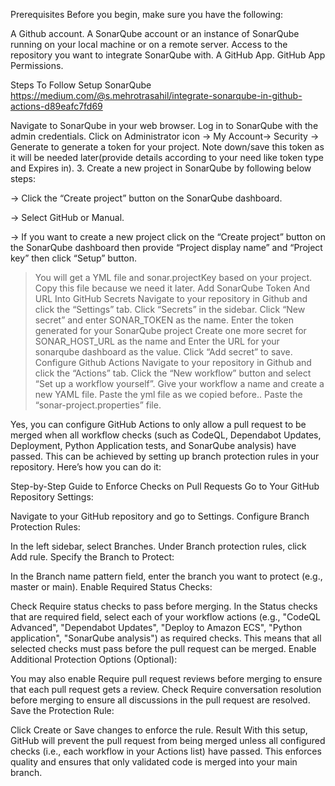 Prerequisites
Before you begin, make sure you have the following:

A Github account.
A SonarQube account or an instance of SonarQube running on your local machine or on a remote server.
Access to the repository you want to integrate SonarQube with.
A GitHub App.
GitHub App Permissions.

Steps To Follow
Setup SonarQube
https://medium.com/@s.mehrotrasahil/integrate-sonarqube-in-github-actions-d89eafc7fd69

Navigate to SonarQube in your web browser.
Log in to SonarQube with the admin credentials.
Click on Administrator icon → My Account→ Security → Generate to generate a token for your project. Note down/save this token as it will be needed later(provide details according to your need like token type and Expires in).
3. Create a new project in SonarQube by following below steps:

-> Click the “Create project” button on the SonarQube dashboard.

-> Select GitHub or Manual.

-> If you want to create a new project click on the “Create project” button on the SonarQube dashboard then provide “Project display name” and “Project key” then click “Setup” button.

>You will get a YML file and sonar.projectKey based on your project. Copy this file because we need it later.
Add SonarQube Token And URL Into GitHub Secrets
Navigate to your repository in Github and click the “Settings” tab.
Click “Secrets” in the sidebar.
Click “New secret” and enter SONAR_TOKEN as the name.
Enter the token generated for your SonarQube project
Create one more secret for SONAR_HOST_URL as the name and Enter the URL for your sonarqube dashboard as the value.
Click “Add secret” to save.
Configure Github Actions
Navigate to your repository in Github and click the “Actions” tab.
Click the “New workflow” button and select “Set up a workflow yourself”.
Give your workflow a name and create a new YAML file.
Paste the yml file as we copied before..
Paste the “sonar-project.properties” file.




Yes, you can configure GitHub Actions to only allow a pull request to be merged when all workflow checks (such as CodeQL, Dependabot Updates, Deployment, Python Application tests, and SonarQube analysis) have passed. This can be achieved by setting up branch protection rules in your repository. Here’s how you can do it:

Step-by-Step Guide to Enforce Checks on Pull Requests
Go to Your GitHub Repository Settings:

Navigate to your GitHub repository and go to Settings.
Configure Branch Protection Rules:

In the left sidebar, select Branches.
Under Branch protection rules, click Add rule.
Specify the Branch to Protect:

In the Branch name pattern field, enter the branch you want to protect (e.g., master or main).
Enable Required Status Checks:

Check Require status checks to pass before merging.
In the Status checks that are required field, select each of your workflow actions (e.g., "CodeQL Advanced", "Dependabot Updates", "Deploy to Amazon ECS", "Python application", "SonarQube analysis") as required checks.
This means that all selected checks must pass before the pull request can be merged.
Enable Additional Protection Options (Optional):

You may also enable Require pull request reviews before merging to ensure that each pull request gets a review.
Check Require conversation resolution before merging to ensure all discussions in the pull request are resolved.
Save the Protection Rule:

Click Create or Save changes to enforce the rule.
Result
With this setup, GitHub will prevent the pull request from being merged unless all configured checks (i.e., each workflow in your Actions list) have passed. This enforces quality and ensures that only validated code is merged into your main branch.